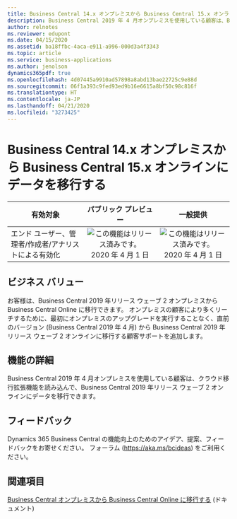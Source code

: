 ```yaml
---
title: Business Central 14.x オンプレミスから Business Central 15.x オンラインにデータを移行する
description: Business Central 2019 年 4 月オンプレミスを使用している顧客は、Business Central 2019 年リリース ウェーブ 2 オンラインに移行することが可能です。
author: relnotes
ms.reviewer: edupont
ms.date: 04/15/2020
ms.assetid: ba18ffbc-4aca-e911-a996-000d3a4f3343
ms.topic: article
ms.service: business-applications
ms.author: jenolson
dynamics365pdf: true
ms.openlocfilehash: 4d07445a9910ad57898a8abd13bae22725c9e88d
ms.sourcegitcommit: 06f1a393c9fed93ed9b16e6615a8bf50c98c816f
ms.translationtype: HT
ms.contentlocale: ja-JP
ms.lasthandoff: 04/21/2020
ms.locfileid: "3273425"
---
```

# <a name="migrate-data-from-business-central-14x-on-premises-to-business-central-15x-online"></a>Business Central 14.x オンプレミスから Business Central 15.x オンラインにデータを移行する


| 有効対象    |  パブリック プレビュー | 一般提供 | 
| ---------- | :----------: |:----------: |
|エンド ユーザー、管理者/作成者/アナリストによる有効化|![この機能はリリース済みです。](/dynamics365-release-plan/media/green-checkmark.png "この機能はリリース済みです。") 2020 年 4 月 1 日| ![この機能はリリース済みです。](/dynamics365-release-plan/media/green-checkmark.png "この機能はリリース済みです。") 2020 年 4 月 1 日|


## <a name="business-value"></a>ビジネス バリュー
<!-- bv start -->
お客様は、Business Central 2019 年リリース ウェーブ 2 オンプレミスから Business Central Online に移行できます。 オンプレミスの顧客により多くリーチするために、最初にオンプレミスのアップグレードを実行することなく、直前のバージョン (Business Central 2019 年 4 月) から Business Central 2019 年リリース ウェーブ 2 オンラインに移行する顧客サポートを追加します。
<!-- bv end -->



## <a name="feature-details"></a>機能の詳細
<!--feature detail start -->
Business Central 2019 年 4 月オンプレミスを使用している顧客は、クラウド移行拡張機能を読み込んで、Business Central 2019 年リリース ウェーブ 2 オンラインにデータを移行できます。
<!--feature detail end -->






## <a name="tell-us-what-you-think"></a>フィードバック
Dynamics 365 Business Central の機能向上のためのアイデア、提案、フィードバックをお寄せください。 フォーラム (https://aka.ms/bcideas) をご利用ください。




## <a name="see-also"></a>関連項目

<!--docs start-->
[Business Central オンプレミスから Business Central Online に移行する](https://docs.microsoft.com/dynamics365/business-central/dev-itpro/administration/migrate-business-central-on-premises) (ドキュメント)
<!--docs end-->
